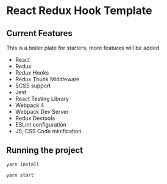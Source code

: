 # React Redux Hook Template

## Current Features
This is a boiler plate for starters, more features will be added.
* React
* Redux
* Redux Hooks
* Redux Thunk Middleware
* SCSS support
* Jest
* React Testing Library
* Webpack 4
* Webpack Dev Server
* Redux Devtools
* ESLint configuration
* JS, CSS Code minification

## Running the project
```
yarn install
```

```
yarn start
```
